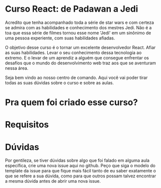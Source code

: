# Curso React: de Padawan a Jedi

Acredito que tenha acompanhado toda a série de star wars e com certeza se admira com as habilidades e conhecimento dos mestres Jedi. Não é a toa que essa série de filmes tornou esse nome 'Jedi' em um sinônimo de uma pessoa experiente, com suas habilidades afiadas.

O objetivo desse curso é o tornar um excelente desenvolvedor React. Afiar as suas habilidades. Levar o seu conhecimento dessa tecnologia ao extremo. E o levar de um aprendiz a alguém que consegue enfrentar os desafios que o mundo do desenvolvimento web traz aos que se aventuram nessa área. 

Seja bem vindo ao nosso centro de comando. Aqui você vai poder tirar todas as suas dúvidas sobre o curso e sobre as aulas. 

# Pra quem foi criado esse curso?

# Requisitos

# Dúvidas

Por gentileza, se tiver dúvidas sobre algo que foi falado em alguma aula específica, crie uma nova issue aqui no github. Peço que siga o modelo do template da issue para que fique mais fácil tanto de eu saber exatamente o que se refere a sua dúvida, como para que outros possam talvez encontrar a mesma dúvida antes de abrir uma nova issue. 

